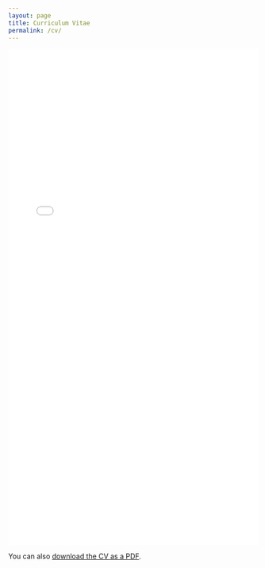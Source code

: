 ```yaml
---
layout: page
title: Curriculum Vitae
permalink: /cv/
---
```


<iframe src="/_pages/CV_2025_English.pdf" width="100%" height="1000px" style="border:none;"></iframe>

<p style="margin-top: 1em;">You can also <a href="/_pages/CV_2025_English.pdf" target="_blank">download the CV as a PDF</a>.</p>
